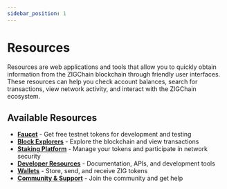 ```yaml
---
sidebar_position: 1
---
```


# Resources

Resources are web applications and tools that allow you to quickly obtain information from the ZIGChain blockchain through friendly user interfaces. These resources can help you check account balances, search for transactions, view network activity, and interact with the ZIGChain ecosystem.

## Available Resources

- **[Faucet](./faucet)** - Get free testnet tokens for development and testing
- **[Block Explorers](./block-explorers)** - Explore the blockchain and view transactions
- **[Staking Platform](./staking-platform)** - Manage your tokens and participate in network security
- **[Developer Resources](./developer-resources)** - Documentation, APIs, and development tools
- **[Wallets](./wallets)** - Store, send, and receive ZIG tokens
- **[Community & Support](./community-support)** - Join the community and get help
